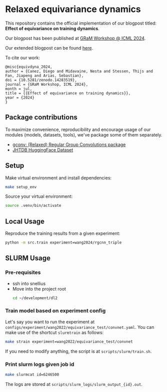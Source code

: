 # Relaxed equivariance dynamics

This repository contains the official implementation of our blogpost titled: **Effect of equivariance on training dynamics**.

Our blogpost has been published at [GRaM Workshop @ ICML 2024](https://gram-blogposts.github.io/blog/2024/relaxed-equivariance/).

Our extended blogpost can be found [here](blogpost.md).

To cite our work:

```
@misc{equivdyna_2024,
author = {Canez, Diego and Midavaine, Nesta and Stessen, Thijs and Fan, Jiapeng and Arias, Sebastian},
doi = {10.5281/zenodo.14283519},
journal = {GRaM Workshop, ICML 2024},
month = jul,
title = {{Effect of equivariance on training dynamics}},
year = {2024}
}
```

## Package contributions

To maximize convenience, reproducibility and encourage usage of our modules (models, datasets, tools), we've package some of them separately.


- [gconv: (Relaxed) Regular Group Convolutions package](https://github.com/dgcnz/gconv)
- [JHTDB HuggingFace Dataset](https://huggingface.co/datasets/dl2-g32/jhtdb)

## Setup 

Make virtual environment and install dependencies:
```sh
make setup_env
```

Source your virtual environment:
```sh
source .venv/bin/activate
```

## Local Usage

Reproduce the training results from a given experiment:

```sh
python -m src.train experiment=wang2024/rgcnn_triple
```

## SLURM Usage

### Pre-requisites
- ssh into snellius
- Move into the project root
    ```sh
    cd ~/development/dl2
    ```

### Train model based on experiment config

Let's say you want to run the experiment at `configs/experiment/wang2022/equivariance_test/convnet.yaml`. You can make use of the shortcut `slurmtrain` as follows:

```sh
make strain experiment=wang2022/equivariance_test/convnet
```

If you need to modify anything, the script is at `scripts/slurm/train.sh`.

### Print slurm logs given job id

```sh
make slurmcat id=6246500
```

The logs are stored at `scripts/slurm_logs/slurm_output_{id}.out`.
